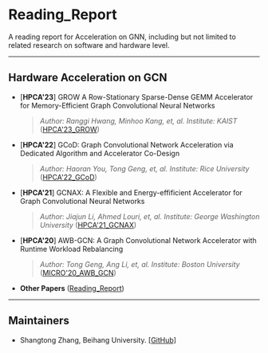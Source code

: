 # **Reading_Report**

A reading report for Acceleration on GNN, including but not limited to related research on software and hardware level. 

---
## **Hardware Acceleration on GCN**


* [**HPCA'23**]  GROW A Row-Stationary Sparse-Dense GEMM Accelerator for Memory-Efficient Graph Convolutional Neural Networks

  >*Author: Ranggi Hwang, Minhoo Kang, et, al.* 	*Institute: KAIST*  ([HPCA'23_GROW](./Articles/Reading_Report/HPCA'23_GROW.md))

* [**HPCA'22**]  GCoD: Graph Convolutional Network Acceleration via Dedicated Algorithm and Accelerator Co-Design

  >*Author: Haoran You, Tong Geng, et, al.* 	*Institute: Rice University*  ([HPCA'22_GCoD](./Articles/Reading_Report/HPCA'22_GCoD.md))
  
* [**HPCA'21**]  GCNAX: A Flexible and Energy-effificient Accelerator for Graph Convolutional Neural Networks

  >*Author: Jiajun Li, Ahmed Louri, et, al.* 	*Institute: George Washington University*  ([HPCA'21_GCNAX](./Articles/Reading_Report/HPCA'21_GCNAX.md))
  
* [**HPCA'20**]  AWB-GCN: A Graph Convolutional Network Accelerator with Runtime Workload Rebalancing

  >*Author: Tong Geng, Ang Li, et, al.* 	*Institute: Boston University*  ([MICRO'20_AWB_GCN](./Articles/Reading_Report/MICRO'20_AWB_GCN.md))
  
* **Other Papers**  ([Reading_Report](./Articles/Reading_Report/Others.md))


---
## **Maintainers**

- Shangtong Zhang, Beihang University. [[GitHub]](https://github.com/Zst0514)

